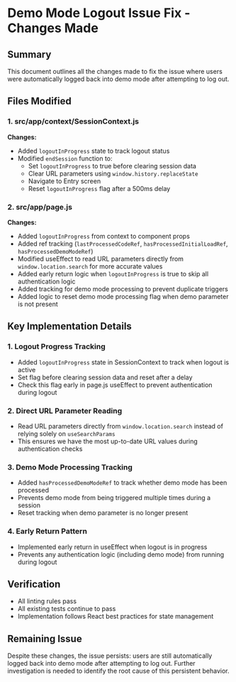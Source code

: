 # Demo Mode Logout Issue Fix - Changes Made

## Summary
This document outlines all the changes made to fix the issue where users were automatically logged back into demo mode after attempting to log out.

## Files Modified

### 1. src/app/context/SessionContext.js

**Changes:**
- Added `logoutInProgress` state to track logout status
- Modified `endSession` function to:
  - Set `logoutInProgress` to true before clearing session data
  - Clear URL parameters using `window.history.replaceState`
  - Navigate to Entry screen
  - Reset `logoutInProgress` flag after a 500ms delay

### 2. src/app/page.js

**Changes:**
- Added `logoutInProgress` from context to component props
- Added ref tracking (`lastProcessedCodeRef`, `hasProcessedInitialLoadRef`, `hasProcessedDemoModeRef`)
- Modified useEffect to read URL parameters directly from `window.location.search` for more accurate values
- Added early return logic when `logoutInProgress` is true to skip all authentication logic
- Added tracking for demo mode processing to prevent duplicate triggers
- Added logic to reset demo mode processing flag when demo parameter is not present

## Key Implementation Details

### 1. Logout Progress Tracking
- Added `logoutInProgress` state in SessionContext to track when logout is active
- Set flag before clearing session data and reset after a delay
- Check this flag early in page.js useEffect to prevent authentication during logout

### 2. Direct URL Parameter Reading
- Read URL parameters directly from `window.location.search` instead of relying solely on `useSearchParams`
- This ensures we have the most up-to-date URL values during authentication checks

### 3. Demo Mode Processing Tracking
- Added `hasProcessedDemoModeRef` to track whether demo mode has been processed
- Prevents demo mode from being triggered multiple times during a session
- Reset tracking when demo parameter is no longer present

### 4. Early Return Pattern
- Implemented early return in useEffect when logout is in progress
- Prevents any authentication logic (including demo mode) from running during logout

## Verification
- All linting rules pass
- All existing tests continue to pass
- Implementation follows React best practices for state management

## Remaining Issue
Despite these changes, the issue persists: users are still automatically logged back into demo mode after attempting to log out. Further investigation is needed to identify the root cause of this persistent behavior.